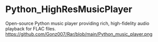 # Python_HighResMusicPlayer
Open-source Python music player providing rich, high-fidelity audio playback for FLAC files.
https://github.com/Gonz007/Rar/blob/main/Python_music_player.png
